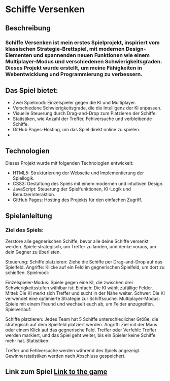 # Schiffe Versenken

## Beschreibung

### Schiffe Versenken ist mein erstes Spielprojekt, inspiriert vom klassischen Strategie-Brettspiel, mit modernen Design-Elementen und spannenden neuen Funktionen wie einem Multiplayer-Modus und verschiedenen Schwierigkeitsgraden. Dieses Projekt wurde erstellt, um meine Fähigkeiten in Webentwicklung und Programmierung zu verbessern.

## Das Spiel bietet:

-   Zwei Spielmodi: Einzelspieler gegen die KI und Multiplayer.
-   Verschiedene Schwierigkeitsgrade, die die Intelligenz der KI anpassen.
-   Visuelle Steuerung durch Drag-and-Drop zum Platzieren der Schiffe.
-   Statistiken, wie Anzahl der Treffer, Fehlversuche und verbleibende Schiffe.
-   GitHub Pages-Hosting, um das Spiel direkt online zu spielen.
-

## Technologien

Dieses Projekt wurde mit folgenden Technologien entwickelt:

-   HTML5: Strukturierung der Webseite und Implementierung der Spiellogik.
-   CSS3: Gestaltung des Spiels mit einem modernen und intuitiven Design.
-   JavaScript: Steuerung der Spielfunktionen, KI-Logik und Benutzerinteraktion.
-   GitHub Pages: Hosting des Projekts für den einfachen Zugriff.

## Spielanleitung

### Ziel des Spiels:

Zerstöre alle gegnerischen Schiffe, bevor alle deine Schiffe versenkt werden. Spiele strategisch, um Treffer zu landen, und denke voraus, um dein Gegner zu überlisten.

Steuerung:
Schiffe platzieren: Ziehe die Schiffe per Drag-and-Drop auf das Spielfeld.
Angriffe: Klicke auf ein Feld im gegnerischen Spielfeld, um dort zu schießen.
Spielmodi:

Einzelspieler-Modus: Spiele gegen eine KI, die zwischen drei Schwierigkeitsstufen wählbar ist:
Einfach: Die KI wählt zufällige Felder.
Mittel: Die KI merkt sich Treffer und sucht in der Nähe weiter.
Schwer: Die KI verwendet eine optimierte Strategie zur Schiffssuche.
Multiplayer-Modus: Spiele mit einem Freund und wechselt euch ab, um Felder anzugreifen.
Spielverlauf:

Schiffe platzieren: Jedes Team hat 5 Schiffe unterschiedlicher Größe, die strategisch auf dem Spielfeld platziert werden.
Angriff: Ziel mit der Maus oder einem Klick auf das gegnerische Feld.
Treffer oder Verfehlt: Treffer werden markiert, und das Spiel geht weiter, bis ein Spieler keine Schiffe mehr hat.
Statistiken:

Treffer und Fehlversuche werden während des Spiels angezeigt.
Gewinnerstatistiken werden nach Abschluss gespeichert.

## Link zum Spiel [Link to the game](https://fabricemru.github.io/NeonSnakeTwoGame/)
